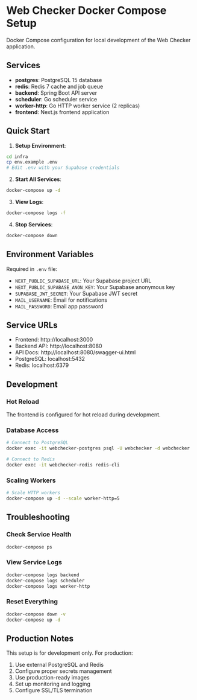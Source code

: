 # Web Checker Docker Compose Setup

Docker Compose configuration for local development of the Web Checker application.

## Services

- **postgres**: PostgreSQL 15 database
- **redis**: Redis 7 cache and job queue
- **backend**: Spring Boot API server
- **scheduler**: Go scheduler service
- **worker-http**: Go HTTP worker service (2 replicas)
- **frontend**: Next.js frontend application

## Quick Start

1. **Setup Environment**:

```bash
cd infra
cp env.example .env
# Edit .env with your Supabase credentials
```

2. **Start All Services**:

```bash
docker-compose up -d
```

3. **View Logs**:

```bash
docker-compose logs -f
```

4. **Stop Services**:

```bash
docker-compose down
```

## Environment Variables

Required in `.env` file:

- `NEXT_PUBLIC_SUPABASE_URL`: Your Supabase project URL
- `NEXT_PUBLIC_SUPABASE_ANON_KEY`: Your Supabase anonymous key
- `SUPABASE_JWT_SECRET`: Your Supabase JWT secret
- `MAIL_USERNAME`: Email for notifications
- `MAIL_PASSWORD`: Email app password

## Service URLs

- Frontend: http://localhost:3000
- Backend API: http://localhost:8080
- API Docs: http://localhost:8080/swagger-ui.html
- PostgreSQL: localhost:5432
- Redis: localhost:6379

## Development

### Hot Reload

The frontend is configured for hot reload during development.

### Database Access

```bash
# Connect to PostgreSQL
docker exec -it webchecker-postgres psql -U webchecker -d webchecker

# Connect to Redis
docker exec -it webchecker-redis redis-cli
```

### Scaling Workers

```bash
# Scale HTTP workers
docker-compose up -d --scale worker-http=5
```

## Troubleshooting

### Check Service Health

```bash
docker-compose ps
```

### View Service Logs

```bash
docker-compose logs backend
docker-compose logs scheduler
docker-compose logs worker-http
```

### Reset Everything

```bash
docker-compose down -v
docker-compose up -d
```

## Production Notes

This setup is for development only. For production:

1. Use external PostgreSQL and Redis
2. Configure proper secrets management
3. Use production-ready images
4. Set up monitoring and logging
5. Configure SSL/TLS termination
